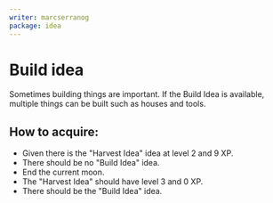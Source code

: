 ```yaml
---
writer: marcserranog
package: idea
---
```


# Build idea

Sometimes building things are important. If the Build Idea is available,
multiple things can be built such as houses and tools.

## How to acquire:

 * Given there is the "Harvest Idea" idea at level 2 and 9 XP.
 * There should be no "Build Idea" idea.
 * End the current moon.
 * The "Harvest Idea" should have level 3 and 0 XP.
 * There should be the "Build Idea" idea.
